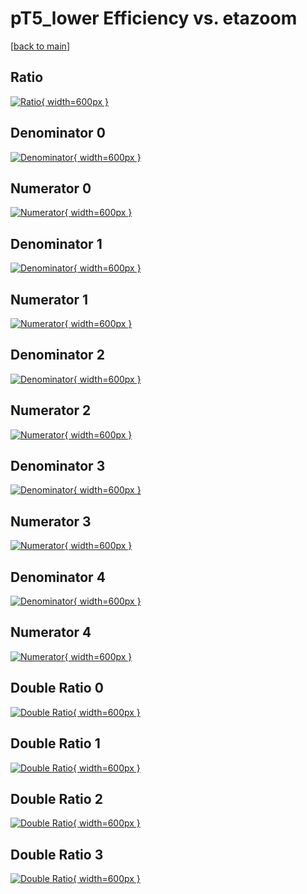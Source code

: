 # pT5_lower Efficiency vs. etazoom

[[back to main](./)]



## Ratio

[![Ratio](../mtv/var/pT5_lower_loweta_0_-1_eff_etazoom.png){ width=600px }](../mtv/var/pT5_lower_loweta_0_-1_eff_etazoom.pdf)

## Denominator 0

[![Denominator](../mtv/den/pT5_lower_loweta_0_-1_eff_etazoom_den0.png){ width=600px }](../mtv/den/pT5_lower_loweta_0_-1_eff_etazoom_den0.pdf)

## Numerator 0

[![Numerator](../mtv/num/pT5_lower_loweta_0_-1_eff_etazoom_num0.png){ width=600px }](../mtv/num/pT5_lower_loweta_0_-1_eff_etazoom_num0.pdf)

## Denominator 1

[![Denominator](../mtv/den/pT5_lower_loweta_0_-1_eff_etazoom_den1.png){ width=600px }](../mtv/den/pT5_lower_loweta_0_-1_eff_etazoom_den1.pdf)

## Numerator 1

[![Numerator](../mtv/num/pT5_lower_loweta_0_-1_eff_etazoom_num1.png){ width=600px }](../mtv/num/pT5_lower_loweta_0_-1_eff_etazoom_num1.pdf)

## Denominator 2

[![Denominator](../mtv/den/pT5_lower_loweta_0_-1_eff_etazoom_den2.png){ width=600px }](../mtv/den/pT5_lower_loweta_0_-1_eff_etazoom_den2.pdf)

## Numerator 2

[![Numerator](../mtv/num/pT5_lower_loweta_0_-1_eff_etazoom_num2.png){ width=600px }](../mtv/num/pT5_lower_loweta_0_-1_eff_etazoom_num2.pdf)

## Denominator 3

[![Denominator](../mtv/den/pT5_lower_loweta_0_-1_eff_etazoom_den3.png){ width=600px }](../mtv/den/pT5_lower_loweta_0_-1_eff_etazoom_den3.pdf)

## Numerator 3

[![Numerator](../mtv/num/pT5_lower_loweta_0_-1_eff_etazoom_num3.png){ width=600px }](../mtv/num/pT5_lower_loweta_0_-1_eff_etazoom_num3.pdf)

## Denominator 4

[![Denominator](../mtv/den/pT5_lower_loweta_0_-1_eff_etazoom_den4.png){ width=600px }](../mtv/den/pT5_lower_loweta_0_-1_eff_etazoom_den4.pdf)

## Numerator 4

[![Numerator](../mtv/num/pT5_lower_loweta_0_-1_eff_etazoom_num4.png){ width=600px }](../mtv/num/pT5_lower_loweta_0_-1_eff_etazoom_num4.pdf)

## Double Ratio 0

[![Double Ratio](../mtv/ratio/pT5_lower_loweta_0_-1_eff_etazoom_ratio0.png){ width=600px }](../mtv/ratio/pT5_lower_loweta_0_-1_eff_etazoom_ratio0.pdf)

## Double Ratio 1

[![Double Ratio](../mtv/ratio/pT5_lower_loweta_0_-1_eff_etazoom_ratio1.png){ width=600px }](../mtv/ratio/pT5_lower_loweta_0_-1_eff_etazoom_ratio1.pdf)

## Double Ratio 2

[![Double Ratio](../mtv/ratio/pT5_lower_loweta_0_-1_eff_etazoom_ratio2.png){ width=600px }](../mtv/ratio/pT5_lower_loweta_0_-1_eff_etazoom_ratio2.pdf)

## Double Ratio 3

[![Double Ratio](../mtv/ratio/pT5_lower_loweta_0_-1_eff_etazoom_ratio3.png){ width=600px }](../mtv/ratio/pT5_lower_loweta_0_-1_eff_etazoom_ratio3.pdf)

